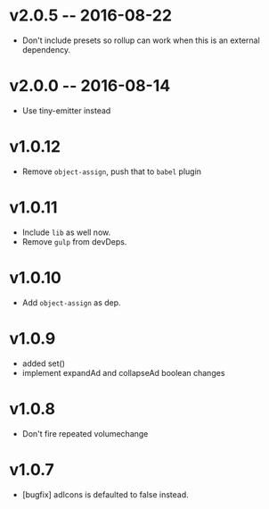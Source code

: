 # v2.0.5 -- 2016-08-22
* Don't include presets so rollup can work when this is an external dependency.

# v2.0.0 -- 2016-08-14
* Use tiny-emitter instead

# v1.0.12
* Remove `object-assign`, push that to `babel` plugin

# v1.0.11
* Include `lib` as well now.
* Remove `gulp` from devDeps.

# v1.0.10

* Add `object-assign` as dep.

# v1.0.9

* added set()
* implement expandAd and collapseAd boolean changes

# v1.0.8

* Don't fire repeated volumechange

# v1.0.7

* [bugfix] adIcons is defaulted to false instead.
